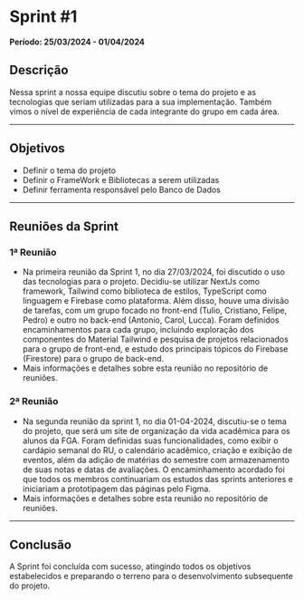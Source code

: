 # Sprint #1

**Período: 25/03/2024 - 01/04/2024**

## Descrição

Nessa sprint a nossa equipe discutiu sobre o tema do projeto e as tecnologias que seriam utilizadas para a sua implementação. Também vimos o nível de experiência de cada integrante do grupo em cada área.

---

## Objetivos

- Definir o tema do projeto
- Definir o FrameWork e Bibliotecas a serem utilizadas
- Definir ferramenta responsável pelo Banco de Dados

---

## Reuniões da Sprint

### 1ª Reunião 

- Na primeira reunião da Sprint 1, no dia 27/03/2024, foi discutido o uso das tecnologias para o projeto. Decidiu-se utilizar NextJs como framework, Tailwind como biblioteca de estilos, TypeScript como linguagem e Firebase como plataforma. Além disso, houve uma divisão de tarefas, com um grupo focado no front-end (Tulio, Cristiano, Felipe, Pedro) e outro no back-end (Antonio, Carol, Lucca). Foram definidos encaminhamentos para cada grupo, incluindo exploração dos componentes do Material Tailwind e pesquisa de projetos relacionados para o grupo de front-end, e estudo dos principais tópicos do Firebase (Firestore) para o grupo de back-end.
- Mais informações e detalhes sobre esta reunião no repositório de reuniões.

### 2ª Reunião

- Na segunda reunião da sprint 1, no dia 01-04-2024, discutiu-se o tema do projeto, que será um site de organização da vida acadêmica para os alunos da FGA. Foram definidas suas funcionalidades, como exibir o cardápio semanal do RU, o calendário acadêmico, criação e exibição de eventos, além da adição de matérias do semestre com armazenamento de suas notas e datas de avaliações. O encaminhamento acordado foi que todos os membros continuariam os estudos das sprints anteriores e iniciariam a prototipagem das páginas pelo Figma.
- Mais informações e detalhes sobre esta reunião no repositório de reuniões.

---

## Conclusão

A Sprint foi concluída com sucesso, atingindo todos os objetivos estabelecidos e preparando o terreno para o desenvolvimento subsequente do projeto.

